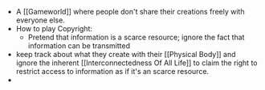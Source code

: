 - A [[Gameworld]] where people don't share their creations freely with everyone else.
- How to play Copyright:
	- Pretend that information is a scarce resource; ignore the fact that information can be transmitted
- keep track about what they create with their [[Physical Body]] and ignore the inherent [[Interconnectedness Of All Life]] to claim the right to restrict access to information as if it's an scarce resource.
-